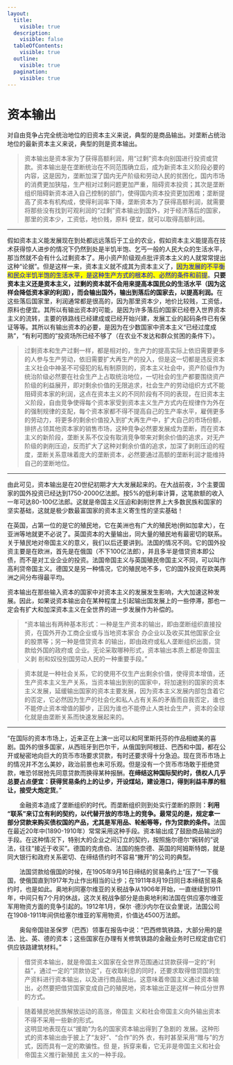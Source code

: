 ```yaml
---
layout:
  title:
    visible: true
  description:
    visible: false
  tableOfContents:
    visible: true
  outline:
    visible: true
  pagination:
    visible: true
---
```


# 资本输出

对自由竞争占完全统治地位的旧资本主义来说，典型的是商品输出。对垄断占统治地位的最新资本主义来说，典型的则是资本输出。

> 资本输出是资本家为了获得高额利润，用“过剩”资本向别国进行投资或贷款。资本输出是在垄断统治在不同范围确立后，成为新资本主义阶段必要的内容，这是因为，垄断加深了国内无产阶级和劳动人民的贫困化，国内市场的消费更加狭隘，生产相对过剩问题更加严重，阻碍资本投资；其次是垄断组织阻碍新资本进入自己控制的部门，使得国内资本投资更加困难；垄断提高了资本有机构成，使得利润率下降，垄断资本为了获得高额利润，就需要将那些没有找到可观利润的“过剩”资本输出到国外，对于经济落后的国家，那里的资本少，工资低，地价贱，原料> 便宜，就可以取得高额利润。

***

假如资本主义能发展现在到处都远远落后于工业的农业，假如资本主义能提高在技术获得惊人进步的情况下仍然到处是半饥半饱、乞丐一般的人民大众的生活水平，那当然就不会有什么过剩资本了。用小资产阶级观点批评资本主义的人就常常提出这种“论据”。但是这样一来，资本主义就不成其为资本主义了，<mark style="color:blue;">因为发展的不平衡和民众半饥半饱的生活水平，是这种生产方式的根本的、必然的条件和前提</mark>。**只要资本主义还是资本主义，过剩的资本就不会用来提高本国民众的生活水平（因为这样会降低资本家的利润），而会输出国外，输出到落后的国家去，以提高利润。**&#x5728;这些落后国家里，利润通常都是很高的，因为那里资本少，地价比较贱，工资低，原料也便宜。其所以有输出资本的可能，是因为许多落后的国家已经卷入世界资本主义的流转，主要的铁路线已经建成或已经开始兴建，发展工业的起码条件已有保证等等。其所以有输出资本的必要，是因为在少数国家中资本主义“已经过度成熟”，“有利可图的”投资场所已经不够了（在农业不发达和群众贫困的条件下）。

> 过剩资本和生产过剩一样，都是相对的，生产力的提高实际上依旧需要更多的人参与生产劳动，依旧需要扩大再生产的投入，但是这一切都是违反资本主义社会中神圣不可侵犯的私有制原则的，资本主义社会中，资产阶级作为统治阶级必然要在社会生产上占取统治地位，一切社会的生产都要围绕资产阶级的利益展开，即对剩余价值的无限追求，社会生产的劳动组织方式不能阻碍资本家的利润，这点在资本主义的不同阶段有不同的表现，在旧资本主义阶段，自由竞争使得每个资本家受到资本主义生产方式内在规律作为外在的强制规律的支配，每个资本家都不得不提高自己的生产率水平，雇佣更多的劳动力，将更多的剩余价值投入到扩大再生产中，扩大自己的市场份额，排挤占领其他资本家的销售市场，这种竞争必然要发展成为垄断，而在资本主义的新阶段，垄断关系不仅没有取消竞争带来对剩余价值的追求，对无产阶级的剥削压迫，反而扩大了这种对剩余价值的追求，加深了剥削压迫的程度，垄断关系意味着庞大的垄断资本，必然要通过高额的垄断利润才能维持自己的垄断地位。

***

由此可见，资本输出是在20世纪初期才大大发展起来的。在大战前夜，3个主要国家的国外投资已经达到1750-2000亿法郎。按5%的低利率计算，这笔款额的收入一年可达80-100亿法郎。这就是帝国主义压迫和剥削世界上大多数民族和国家的坚实基础，这就是极少数最富国家的资本主义寄生性的坚实基础！

在英国，占第一位的是它的殖民地，它在美洲也有广大的殖民地(例如加拿大），在亚洲等地就更不必说了。英国资本的大量输出，同大量的殖民地有最密切的联系。关于殖民地对帝国主义的意义，我们以后还要讲到。法国的情况不同。它的国外投资主要是在欧洲，首先是在俄国（不下100亿法郎），并且多半是借贷资本即公债，而不是对工业企业的投资。法国帝国主义与英国殖民帝国主义不同，可以叫作高利贷帝国主义。德国又是另一种情况，它的殖民地不多，它的国外投资在欧美两洲之间分布得最平均。

资本输出在那些输入资本的国家中对资本主义的发展发生影响，大大加速这种发展。因此，如果说资本输出会在某种程度上引起输出国发展上的一些停滞，那也一定会有扩大和加深资本主义在全世界的进一步发展作为补偿的。

> “资本输出有两种基本形式：一种是生产资本的输出，即由垄断组织直接投资，在国外开办工商企业或与当地资本家合> 办企业以及收买其他国家企业的股票等；另一种是借贷资本> 的输出，即由政府或私人垄断组织出面，贷款给外国的政府或> 企业。无论采取哪种形式，资本输出本质上都是帝国主义剥> 削和奴役别国劳动人民的一种重要手段。”

> 资本就是一种社会关系，它的使用不仅生产出剩余价值，使得资本增值，还生产资本主义生产关系，当资本输出到别的国家中，将加速别的国家的资本主义发展，延缓输出国家的资本主要发展，因为资本主义发展内部包含着它的否定，它必然因为生产的社会化和私人占有关系的矛盾而自我否定，谁也不能停止资本增值的脚步，正因为谁也不能停止人类社会生产，资本的全球化就是由垄断关系而快速发展起来的。

***

“在国际的资本市场上，近来正在上演一出可以和阿里斯托芬的作品相媲美的喜剧。国外的很多国家，从西班牙到巴尔干，从俄国到阿根廷、巴西和中国，都在公开或秘密地向巨大的货币市场要求贷款，有时还要求得十分急迫。现在货币市场上的情况并不怎么美妙，政治前景也未可乐观。但是没有一个货币市场敢于拒绝贷款，唯恐邻居抢先同意贷款而换得某种报酬。**在缔结这种国际契约时，债权人几乎总要占点便宜：获得贸易条约上的让步，开设煤站，建设港口，得到利益丰厚的租让，接受大炮定货**。”

　　金融资本造成了垄断组织的时代。而垄断组织则到处实行垄断的原则：**利用 “联系”来订立有利的契约，以代替开放的市场上的竞争。最常见的是，规定拿一部分贷款来购买债权国的产品，尤其是军用品、轮船等等，作为贷款的条件。**&#x6CD5;国在最近20年中(1890-1910年）常常采用这种手段。资本输出成了鼓励商品输出的手段。在这种情况下，特别大的企业之间订立的契约，按照施尔德尔“婉转的”说法，往往“接近于收买”。德国的克虏伯、法国的施奈德、英国的阿姆斯特朗，就是同大银行和政府关系密切、在缔结债约时不容易“撇开”的公司的典型。

　　法国贷款给俄国的时候，在1905年9月16日缔结的贸易条约上“压了”一下俄国，使俄国直到1917年为止作出相当的让步；在1911年8月19日同日本缔结贸易条约时，也是如此。奥地利同塞尔维亚的关税战争从1906年开始，一直继续到1911年，中间只有7个月的休战，这次关税战争部分是由奥地利和法国在供应塞尔维亚军用物资方面的竞争引起的。1912年1月，保尔 ·德沙内尔在议会里说，法国公司在1908-1911年间供给塞尔维亚的军用物资，价值达4500万法郎。

　　奥匈帝国驻圣保罗（巴西）领事在报告中说：“巴西修筑铁路，大部分用的是法、比、英、德的资本；这些国家在办理有关修筑铁路的金融业务时已规定由它们供应铁路建筑材料。”

> 借贷资本输出，就是帝国主义国家在全世界范围通过贷款获得一定的“利益”，通过一定的“贷款协定”，在收取利息的同时，还要求取得借贷国的生产资料进行资本输出，以及进行商品输出。这意味着帝国主义通过资本输出，必然要把借贷国家变成自己的殖民地，资本输出正是这样一种瓜分世界的方式。

> 随着殖民地民族解放运动的高涨，帝国主> 义和社会帝国主义向外输出资本不得不采用一些新的形式。> \
> 这明显地表现在以“援助”为名的国家资本输出得到了急剧的> 发展。这种形式的资本输出由于披上了“友好”、“合作”的外> 衣，有时甚至采用“赠与”的方式，因而具有一定的欺骗性。但> 是，拆穿来看，它无非是帝国主义和社会帝国主义推行新殖民> 主义的一种手段。

